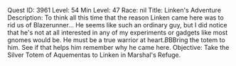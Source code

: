 Quest ID: 3961
Level: 54
Min Level: 47
Race: nil
Title: Linken's Adventure
Description: To think all this time that the reason Linken came here was to rid us of Blazerunner... He seems like such an ordinary guy, but I did notice that he's not at all interested in any of my experiments or gadgets like most gnomes would be. He must be a true warrior at heart.$B$BBring the totem to him. See if that helps him remember why he came here.
Objective: Take the Silver Totem of Aquementas to Linken in Marshal's Refuge.
